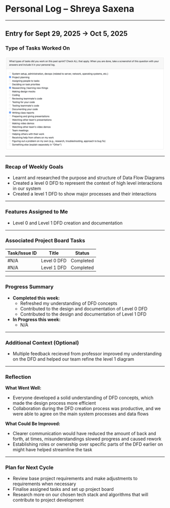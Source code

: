 # Personal Log – Shreya Saxena

---

## Entry for Sept 29, 2025 → Oct 5, 2025

### Type of Tasks Worked On
![Personal Log](../../../screenshots/Shreya_Saxena-week-5.png)

---

### Recap of Weekly Goals
- Learnt and researched the purpose and structure of Data Flow Diagrams
- Created a level 0 DFD to represent the context of high level interactions in our system
- Created a level 1 DFD to show major processes and their interactions 

---

### Features Assigned to Me
- Level 0 and Level 1 DFD creation and documentation

---

### Associated Project Board Tasks
| Task/Issue ID | Title       | Status     |
|---------------|-------------|------------|
| #N/A          | Level 0 DFD | Completed  |
| #N/A          | Level 1 DFD | Completed  |

---

### Progress Summary
- **Completed this week:**  
  - Refreshed my understanding of DFD concepts  
  - Contributed to the design and documentation of Level 0 DFD
  - Contributed to the design and documentation of Level 1 DFD
- **In Progress this week:**  
  - N/A  

---

### Additional Context (Optional)
- Multiple feedback recieved from professor improved my understanding on the DFD and helped our team refine the level 1 diagram  

---

### Reflection
**What Went Well:**
* Everyone developed a solid understanding of DFD concepts, which made the design process more efficient
* Collaboration during the DFD creation process was productive, and we were able to agree on the main system processes and data flows

**What Could Be Improved:**
* Clearer communication would have reduced the amount of back and forth, at times, misunderstandings slowed progress and caused rework
* Establishing roles or ownership over specific parts of the DFD earlier on might have helped streamline the task
---

### Plan for Next Cycle
* Review base project requirements and make adjustments to requirements when necessary
* Finalise assigned tasks and set up project board
* Research more on our chosen tech stack and algorithms that will contribute to project development
